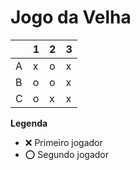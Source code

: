 # Jogo da Velha

|   | 1 | 2 | 3 |
|---|---|---|---|
| A | x | o | x |
| B | o | o | x |
| C | o | x | x |

**Legenda**

- ❌ Primeiro jogador 
- ⭕ Segundo jogador